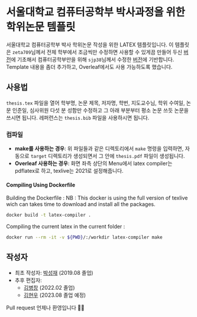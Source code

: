 # 서울대학교 컴퓨터공학부 박사과정을 위한 학위논문 템플릿

서울대학교 컴퓨터공학부 박사 학위논문 작성을 위한 LATEX 템플릿입니다.
이 템플릿은 `zeta709`님께서 전체 학부에서 조금씩만 수정하면 사용할 수 있게끔 만들어 두신 [버전](https://github.com/zeta709/snuthesis)에 기초해서 컴퓨터공학부만을 위해 `sjp38`님께서 수정한 [버전](https://github.com/sjp38/snucse_phd_thesis_template)에 기반합니다.
Template 내용을 좀더 추가하고, Overleaf에서도 사용 가능하도록 했습니다.

## 사용법

`thesis.tex` 파일을 열어 학부명, 논문 제목, 저자명, 학번, 지도교수님, 학위 수여일, 논문 인준일, 심사위원 다섯 분 성함만 수정하고 그 아래 부분부터 평소 논문 쓰듯 논문을 쓰시면 됩니다. 레퍼런스는 `thesis.bib` 파일을 사용하시면 됩니다.

### 컴파일

- **make를 사용하는 경우**: 위 파일들과 같은 디렉토리에서 `make` 명령을 입력하면, 자동으로 `target` 디렉토리가 생성되면서 그 안에 `thesis.pdf` 파일이 생성됩니다.
- **Overleaf 사용하는 경우**: 화면 좌측 상단의 Menu에서 latex compiler는 pdflatex로 하고, texlive는 2021로 설정해줍니다.

#### Compiling Using Dockerfile

Building the Dockerfile :
NB : This docker is using the full version of texlive wich can takes time to download and install all the packages.

```sh
docker build -t latex-compiler .
```

Compiling the current latex in the current folder :

```sh
docker run --rm -it -v ${PWD}/:/workdir latex-compiler make
```

## 작성자

- 최초 작성자: [박성재](https://sjp38.github.io/ko/) (2019.08 졸업)
- 추후 편집자:
  - [김병창](https://bckim92.github.io) (2022.02 졸업)
  - [김현우](https://hyunw.kim) (2023.08 졸업 예정)

Pull request 언제나 환영입니다 🙌🏻
